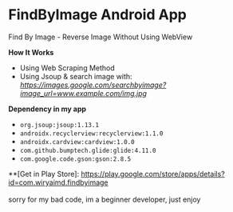 # FindByImage Android App
Find By Image - Reverse Image Without Using WebView


**How It Works**
- Using Web Scraping Method
- Using Jsoup & search image with:
  *https://images.google.com/searchbyimage?image_url=www.example.com/img.jpg*

**Dependency in my app**
- ```org.jsoup:jsoup:1.13.1```
- ```androidx.recyclerview:recyclerview:1.1.0```
- ```androidx.cardview:cardview:1.0.0```
- ```com.github.bumptech.glide:glide:4.11.0```
- ```com.google.code.gson:gson:2.8.5```

**[Get in Play Store]: https://play.google.com/store/apps/details?id=com.wiryaimd.findbyimage
<br>
<br>
sorry for my bad code, im a beginner developer, just enjoy

